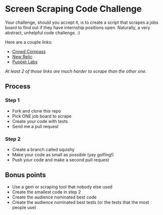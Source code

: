 Screen Scraping Code Challenge
========================

Your challenge, should you accept it, is to create a script that scrapes a jobs board to find out if they have internship positions open. Naturally, a very abstract, unhelpful code challenge. :)

Here are a couple links:

* [Crowd Compass](http://www.crowdcompass.com/careers/)
* [New Relic](http://newrelic.com/about/jobs)
* [Puppet Labs](https://puppetlabs.com/company/careers/)

_At least 2 of those links are much harder to scrape than the other one._

## Process

### Step 1

* Fork and clone this repo
* Pick ONE job board to scrape
* Create your code with tests
* Send me a pull request

### Step 2

* Create a branch called squishy
* Make your code as small as possible (yay golfing!)
* Push your code and make a second pull request

## Bonus points

* Use a gem or scraping tool that nobody else used
* Create the smallest code in step 2
* Create the audience nominated best code
* Create the audience nominated best tests (or the tests that the most people use)

